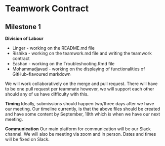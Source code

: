 # Teamwork Contract

## Milestone 1 

**Division of Labour** 
* Linger - working on the README.md file 
* Rishika - working on the teamwork.md file and writing the teamwork contract 
* Eashan - working on the Troubleshooting.Rmd file 
* Mohammadjavad - working on the displaying of functionalities of GitHub-flavoured markdown 

We will work collaboratively on the merge and pull request. There will have to be one pull request per teammate however, we will support each other should any of us have difficulty with this. 

**Timing** 
Ideally, submissions should happen two/three days after we have our meeting. Our timeline currently, is that the above files should be created and have some content by September, 18th which is when we have our next meeting.  

**Communication** 
Our main platform for communication will be our Slack channel. We will also be meeting via zoom and in person. Dates and times will be fixed on Slack. 